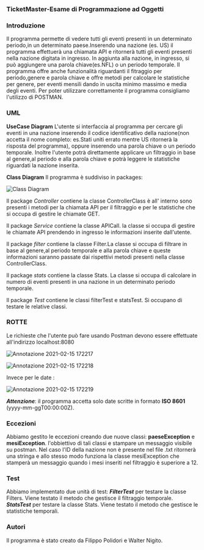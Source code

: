  ### TicketMaster-Esame di Programmazione ad Oggetti
 ### Introduzione
Il programma permette di vedere tutti gli eventi presenti in un determinato periodo,in un determinato paese.Inserendo una nazione (es. US) il programma effettuerà una chiamata API
e ritornerà tutti gli eventi presenti nella nazione digitata in ingresso. In aggiunta alla nazione, in ingresso, si può aggiungere una parola chiave(es.NFL) o un periodo temporale. Il programma offre anche funzionalità riguardanti il fitraggio per periodo,genere e parola chiave e offre metodi per calcolare le statistiche per genere, per eventi mensili dando in uscita minimo massimo e media degli eventi. Per poter utilizzare correttamente il programma consigliamo l'utilizzo di POSTMAN. 
### UML
**UseCase Diagram**
L'utente si interfaccia al programma per cercare gli eventi in una nazione inserendo il codice identificativo della nazione(non accetta il nome completo: es.Stati uniti errato mentre US ritornerà la risposta del programma), oppure inserendo una parola chiave o un periodo temporale. Inoltre l'utente potrà direttamente applicare un filtraggio in base al genere,al periodo e alla parola chiave e potrà leggere le statistiche riguardati la nazione inserita.

 **Class Diagram**
Il programma è suddiviso in packages:


![Class Diagram](https://user-images.githubusercontent.com/75218985/108222881-7d0cd680-7139-11eb-8fbd-84cd0534d24f.PNG)


Il package _Controller_ contiene la classe ControllerClass è all' interno sono presenti i metodi per la chiamata API per il filtraggio e per le statistiche che si occupa di gestire le chiamate GET.

Il package _Service_ contiene la classe APICall. la classe si occupa di gestire le chiamate API prendendo in ingresso le informazioni inserite dall'utente.

Il package _filter_ contiene la classe Filter.La classe si occupa di filtrare in base al genere,al periodo temporale e alla parola chiave e queste informazioni saranno passate dai rispettivi metodi presenti nella classe ControllerClass.

Il package _stats_ contiene la classe Stats. La classe si occupa di calcolare in numero di eventi presenti in una nazione in un determinato periodo temporale.

Il package _Test_ contiene le classi filterTest e statsTest. Si occupano di testare le relative classi.

### ROTTE
Le richieste che l'utente può fare usando Postman devono essere effettuate all'indirizzo localhost:8080

![Annotazione 2021-02-15 172217](https://user-images.githubusercontent.com/75211109/107972892-c7b11600-6fb4-11eb-9847-20678c84a314.png)



![Annotazione 2021-02-15 172218](https://user-images.githubusercontent.com/75211109/108036161-28356700-7038-11eb-9c2f-118913124872.png)



Invece per le date :


![Annotazione 2021-02-15 172219](https://user-images.githubusercontent.com/75211109/107977188-0053ee00-6fbb-11eb-89b4-b1cca7112480.png)

**_Attenzione_**: il programma accetta solo date scritte in formato **ISO 8601** (yyyy-mm-ggT00:00:00Z).



### Eccezioni
Abbiamo gestito le eccezioni creando due nuove classi: **paeseException** e **mesiException**.
l'obbiettivo di tali classi e stampare un messaggio visibile su postman. Nel caso l'ID della nazione non è presente nel file .txt ritornerà una stringa e allo stesso modo funziona la classe mesiException che stamperà un messaggio quando i mesi inseriti nel filtraggio è superiore a 12. 


### Test
Abbiamo implementato due unità di test:
**_FilterTest_** per testare la classe Filters. Viene testato il metodo che gestisce il filtraggio temporale.
_**StatsTest**_ per testare la classe Stats. Viene testato il metodo che gestisce le statistiche temporali.


### Autori
Il programma è stato creato da Filippo Polidori e Walter Nigito.
